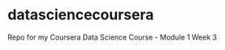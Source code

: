 datasciencecoursera
===================

Repo for my Coursera Data Science Course - Module 1 Week 3 
